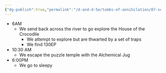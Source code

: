 ```yaml
---
{"dg-publish":true,"permalink":"/d-and-d-5e/tombs-of-annihilation/07-session-notes/session-4/y5-m3-d13/","noteIcon":"","created":"2025-08-06T20:27:43.355-05:00","updated":"2025-08-20T19:05:58.754-05:00"}
---
```


- 6AM
	- We send back across the river to go explore the House of the Crocodile
		- We attempt to explore but are thwarted by a set of traps
		- We find 130EP
- 10:30 AM
	- We escape the puzzle temple with the Alchemical Jug 
- 6:00PM
	- We go to sleepy